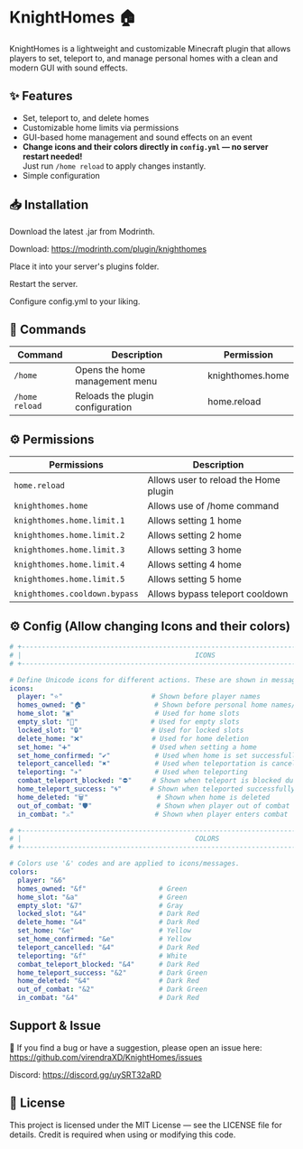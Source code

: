 # KnightHomes 🏠

KnightHomes is a lightweight and customizable Minecraft plugin that allows players to set, teleport to, and manage personal homes with a clean and modern GUI with sound effects.

## ✨ Features
- Set, teleport to, and delete homes
- Customizable home limits via permissions
- GUI-based home management and sound effects on an event
- **Change icons and their colors directly in `config.yml` — no server restart needed!**  
  Just run `/home reload` to apply changes instantly.
- Simple configuration

## 📥 Installation
Download the latest .jar from Modrinth.

Download: 
https://modrinth.com/plugin/knighthomes


Place it into your server's plugins folder.

Restart the server.

Configure config.yml to your liking.

## 📜 Commands
| Command          | Description                      | Permission        |
|------------------|----------------------------------|-------------------|
| `/home`          | Opens the home management menu   | knighthomes.home  |
| `/home reload`   | Reloads the plugin configuration | home.reload       |

## ⚙️ Permissions
| Permissions                   | Description                               |
|-------------------------------|-------------------------------------------|
|`home.reload`                  |  Allows user to reload the Home plugin    |
|`knighthomes.home`             |  Allows use of /home command              |
|`knighthomes.home.limit.1`     |  Allows setting 1 home                    |
|`knighthomes.home.limit.2`     |  Allows setting 2 home                    |
|`knighthomes.home.limit.3`     |  Allows setting 3 home                    |
|`knighthomes.home.limit.4`     |  Allows setting 4 home                    |
|`knighthomes.home.limit.5`     |  Allows setting 5 home                    |
|`knighthomes.cooldown.bypass`  |  Allows bypass teleport cooldown          |

## ⚙️ Config (Allow changing Icons and their colors)
```yaml
# +----------------------------------------------------------------------------------------------+ #
# |                                           ICONS                                               | #
# +----------------------------------------------------------------------------------------------+ #

# Define Unicode icons for different actions. These are shown in messages.    
icons:
  player: "⭐"                      # Shown before player names
  homes_owned: "🏠"                 # Shown before personal home names/messages
  home_slot: "▣"                    # Used for home slots   
  empty_slot: "🫙"                  # Used for empty slots
  locked_slot: "🔒"                 # Used for locked slots
  delete_home: "❌"                 # Used for home deletion
  set_home: "➕"                    # Used when setting a home  
  set_home_confirmed: "✔"           # Used when home is set successfully
  teleport_cancelled: "✖"           # Used when teleportation is cancelled
  teleporting: "✈"                  # Used when teleporting
  combat_teleport_blocked: "⛔"     # Shown when teleport is blocked due to combat
  home_teleport_success: "🌀"       # Shown when teleported successfully
  home_deleted: "🗑"                 # Shown when home is deleted
  out_of_combat: "🛡"                # Shown when player out of combat
  in_combat: "⚔"                    # Shown when player enters combat

# +----------------------------------------------------------------------------------------------+ #
# |                                           COLORS                                              | #
# +----------------------------------------------------------------------------------------------+ #

# Colors use '&' codes and are applied to icons/messages.
colors:
  player: "&6"
  homes_owned: "&f"                  # Green
  home_slot: "&a"                    # Green
  empty_slot: "&7"                   # Gray
  locked_slot: "&4"                  # Dark Red
  delete_home: "&4"                  # Dark Red
  set_home: "&e"                     # Yellow
  set_home_confirmed: "&e"           # Yellow
  teleport_cancelled: "&4"           # Dark Red
  teleporting: "&f"                  # White
  combat_teleport_blocked: "&4"      # Dark Red
  home_teleport_success: "&2"        # Dark Green
  home_deleted: "&4"                 # Dark Red
  out_of_combat: "&2"                # Dark Green
  in_combat: "&4"                    # Dark Red
```

## Support & Issue
🐛 If you find a bug or have a suggestion, please open an issue here:
https://github.com/virendraXD/KnightHomes/issues

Discord: https://discord.gg/uySRT32aRD

## 📄 License
This project is licensed under the MIT License — see the LICENSE file for details.
Credit is required when using or modifying this code.

